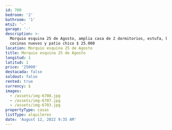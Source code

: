 ```yaml
---
id: 700
bedroom: '2'
bathroom: '1'
mts2: '-'
garage: '-'
description: >-
  Morquio esquina 25 de Agosto, amplia casa de 2 dormitorios, estufa, baño y
  cocinas nuevos y patio chico $ 25.000
location: Morquio esquina 25 de Agosto
title: Morquio esquina 25 de Agosto
longitud: 1
latitud: 1
price: '25000'
destacada: false
soldout: false
rented: true
currency: $
images:
  - /assets/img-6708.jpg
  - /assets/img-6707.jpg
  - /assets/img-6703.jpg
propertyType: casas
listType: alquileres
date: 'August 12, 2022 9:35 AM'
---
```


